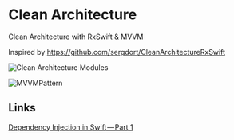 # Clean Architecture
Clean Architecture with RxSwift &amp; MVVM

Inspired by https://github.com/sergdort/CleanArchitectureRxSwift

![Clean Architecture Modules](https://github.com/sergdort/CleanArchitectureRxSwift/raw/master/Architecture/Modules.png)

![MVVMPattern](https://github.com/sergdort/CleanArchitectureRxSwift/raw/master/Architecture/MVVMPattern.png)

## Links

[Dependency Injection in Swift — Part 1](https://medium.com/makingtuenti/dependency-injection-in-swift-part-1-236fddad144a)
